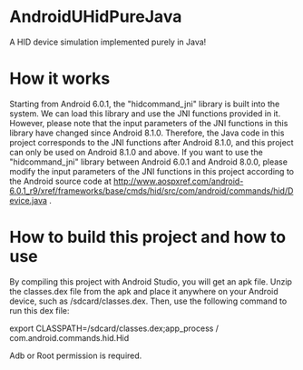# AndroidUHidPureJava

A HID device simulation implemented purely in Java! 

# How it works

Starting from Android 6.0.1, the "hidcommand_jni" library is built into the system. We can load this library and use the JNI functions provided in it. However, please note that the input parameters of the JNI functions in this library have changed since Android 8.1.0. Therefore, the Java code in this project corresponds to the JNI functions after Android 8.1.0, and this project can only be used on Android 8.1.0 and above. If you want to use the "hidcommand_jni" library between Android 6.0.1 and Android 8.0.0, please modify the input parameters of the JNI functions in this project according to the Android source code at http://www.aospxref.com/android-6.0.1_r9/xref/frameworks/base/cmds/hid/src/com/android/commands/hid/Device.java .

# How to build this project and how to use

By compiling this project with Android Studio, you will get an apk file. Unzip the classes.dex file from the apk and place it anywhere on your Android device, such as /sdcard/classes.dex. Then, use the following command to run this dex file:

export CLASSPATH=/sdcard/classes.dex;app_process / com.android.commands.hid.Hid

Adb or Root permission is required.

